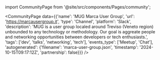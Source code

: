 
import CommunityPage from '@site/src/components/Pages/community';

<CommunityPage
    data={{'name': 'MUG Marca User Group', 'url': 'https://marcausergroup.it', 'type': 'Channel', 'platform': 'Slack', 'description': 'MUG is a user group localed around Treviso (Veneto region) unbounded to any technology or methodology. Our goal is aggreate people and networking opportunities between developers or tech enthusiasts.', 'tags': ['dev', 'talks', 'networking', 'tech'], 'events_type': ['Meetup', 'Chat'], 'autogenerated': {'filename': 'marca-user-group.json', 'timestamp': '2024-10-15T09:17:12Z', 'partnership': false}}}
/>
